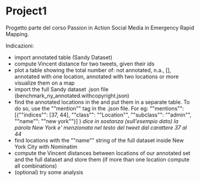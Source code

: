 # Project1
Progetto parte del corso Passion in Action Social Media in Emergency Rapid Mapping.

Indicazioni:
<ul>
  <li>import annotated table (Sandy Dataset)</li>
  <li> compute Vincent distance for two tweets, given their ids </li>
  <li> plot a table showing the total number of: not annotated, n.a., [], annotated with one location, annotated with two locations or more visualize them on a map </li>
  <li> import the full Sandy dataset .json file (benchmark_ny_annotated.withcopyright.json) </li>
<li> find the annotated locations in the and put them in a separate table. To do so, use the ""mention"" tag in the .json file. For eg: ""mentions"": [{""indices"": [37, 44], ""class"": ""Location"", ""subclass"": ""admin"", ""name"": ""new york""}] ) <i> dice in sostanza (sull'esempio dato) la parola New York e' menzionata nel testo del tweet dal carattere 37 al 44 </i> </li> 
<li> find locations with the ""name"" string of the full dataset inside New York City with Nominatim </li>
<li> compute the Vincent distances between locations of our annotated set and the full dataset and store them (if more than one location compute all combinations) </li>
  <li> (optional) try some analysis </li>
</ul>
